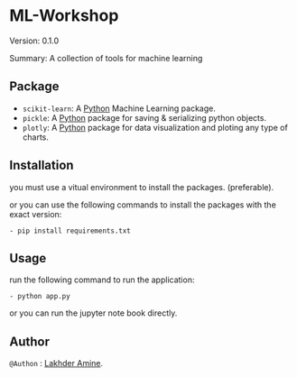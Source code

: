 # ML-Workshop

Version: 0.1.0

Summary: A collection of tools for machine learning

## Package

- `scikit-learn`: A [Python](#Python) Machine Learning package.
- `pickle`: A [Python](#Python) package for saving & serializing python objects.
- `plotly`: A [Python](#Python) package for data visualization and ploting any type of charts.

## Installation

you must use a vitual environment to install the packages. (preferable).

or you can use the following commands to install the packages with the exact version:

    - pip install requirements.txt

## Usage

run the following command to run the application:

    - python app.py

or you can run the jupyter note book directly.

## Author

`@Authon` : [Lakhder Amine](#Author).
